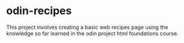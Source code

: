 # odin-recipes

This project involves creating a basic web recipes page using the knowledge so far learned in the odin project html foundations course.